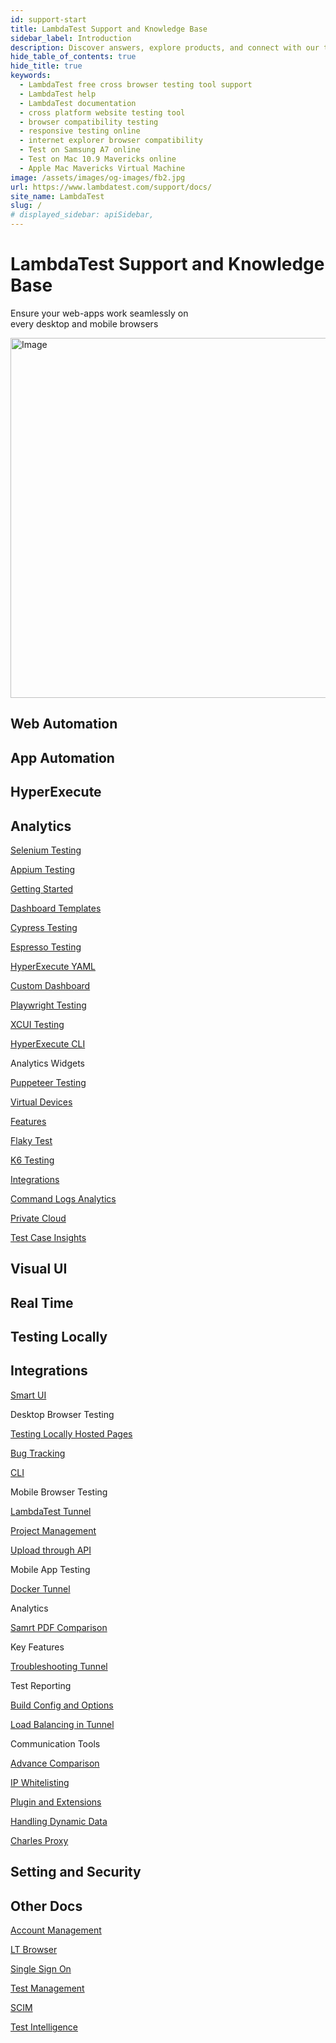 ```yaml
---
id: support-start
title: LambdaTest Support and Knowledge Base
sidebar_label: Introduction
description: Discover answers, explore products, and connect with our team for assistance with the help of LambdaTest Support documentation.
hide_table_of_contents: true
hide_title: true
keywords:
  - LambdaTest free cross browser testing tool support
  - LambdaTest help
  - LambdaTest documentation
  - cross platform website testing tool
  - browser compatibility testing
  - responsive testing online
  - internet explorer browser compatibility
  - Test on Samsung A7 online
  - Test on Mac 10.9 Mavericks online
  - Apple Mac Mavericks Virtual Machine
image: /assets/images/og-images/fb2.jpg
url: https://www.lambdatest.com/support/docs/
site_name: LambdaTest
slug: /
# displayed_sidebar: apiSidebar,
---
```


<script type="application/ld+json"
      dangerouslySetInnerHTML={{ __html: JSON.stringify({
       "@context": "https://schema.org",
        "@type": "BreadcrumbList",
        "itemListElement": [{
          "@type": "ListItem",
          "position": 1,
          "name": "LambdaTest",
          "item": "https://www.lambdatest.com"
        },{
          "@type": "ListItem",
          "position": 2,
          "name": "Documentation",
          "item": "https://www.lambdatest.com/support/docs/"
        }]
      })
    }}
></script>



<div className="Doc_intro_cta">
<div className="Doc_intro_cta_text">
<h1>LambdaTest Support and Knowledge Base</h1>
<p>Ensure your web-apps work seamlessly on <br /> every desktop and mobile browsers</p>
</div>
<div className="Doc_intro_cta_image">
<img  loading="eager" src={require('../assets/images/support/Illustration.png').default} alt="Image" width="701" height="576" className="" role="presentation"/>
</div>
</div>

<div className="primary_main">

<!-- start of first section -->

  <div className="home_main">
      <h2>Web Automation</h2>
      <h2>App Automation</h2> 
      <h2>HyperExecute</h2>
      <h2>Analytics</h2>
  </div>

  <div className="home_inners">
    <a href="/docs/getting-started-with-lambdatest-automation/"><p className="p_home_inners">Selenium Testing</p></a>
    <a href="/docs/getting-started-with-appium-testing/"><p className="p_home_inners">Appium Testing</p></a>
    <a href="/docs/getting-started-with-hyperexecute/"><p className="p_home_inners">Getting Started</p></a>
    <a href="/docs/analytics-dashboard-templates/"><p className="p_home_inners">Dashboard Templates</p></a>
  </div>

  <div className="home_inners">
    <a href="/docs/getting-started-with-cypress-testing/"><p className="p_home_inners">Cypress Testing</p></a>
    <a href="/docs/getting-started-with-espresso-testing/"><p className="p_home_inners">Espresso Testing</p></a>
    <a href="/docs/hyperexecute-yaml-parameters/"><p className="p_home_inners">HyperExecute YAML</p></a>
    <a href="/docs/analytics-create-dashboard/"><p className="p_home_inners">Custom Dashboard</p></a>
  </div>

  <div className="home_inners">
    <a href="/docs/playwright-testing/"><p className="p_home_inners">Playwright Testing</p></a>
    <a href="/docs/getting-started-with-xcuitest/"><p className="p_home_inners">XCUI Testing</p></a>
    <a href="/docs/hyperexecute-cli-run-tests-on-hyperexecute-grid/"><p className="p_home_inners">HyperExecute CLI</p></a>
    <p className="p_home_inners">Analytics Widgets</p>
  </div>

  <div className="home_inners">
    <a href="/docs/puppeteer-testing/"><p className="p_home_inners">Puppeteer Testing</p></a>
    <a href="/docs/app-automation-on-emulators-simulators/"><p className="p_home_inners">Virtual Devices</p></a>
    <a href="/docs/key-features-of-hyperexecute/"><p className="p_home_inners">Features</p></a>
    <a href="/docs/analytics-modules-test-intelligence-flaky-test-analytics/"><p className="p_home_inners">Flaky Test</p></a>
  </div>

  <div className="home_inners">
    <a href="/docs/k6-browser-testing/"><p className="p_home_inners">K6 Testing</p></a>
    <p className="p_home_inners"></p>
    <a href="/docs/integration-with-hyperexecute/"><p className="p_home_inners">Integrations</p></a>
    <a href="/docs/analytics-modules-test-intelligence-command-logs-analytics/"><p className="p_home_inners">Command Logs Analytics</p></a>
  </div>

  <div className="home_inners">
  <p className="p_home_inners"></p>
  <p className="p_home_inners"></p>
  <a href="/docs/hyperexecute-private-cloud-setup/"><p className="p_home_inners">Private Cloud</p></a>
  <a href="/docs/analytics-test-case-insights/"><p className="p_home_inners">Test Case Insights</p></a>
</div>

<!-- end of first section -->

<!-- start of second section -->

  <div className="home_main">
    <h2>Visual UI</h2>
    <h2>Real Time</h2>
    <h2>Testing Locally</h2>
    <h2>Integrations</h2>
  </div>

  <div className="home_inners">
    <a href="/docs/smart-visual-regression-testing/"><p className="p_home_inners">Smart UI</p></a>
    <p className="p_home_inners">Desktop Browser Testing</p>
    <a href="/docs/testing-locally-hosted-pages/"><p className="p_home_inners">Testing Locally Hosted Pages</p></a>
    <a href="/docs/bug-tracking-tools/"><p className="p_home_inners">Bug Tracking</p></a>
  </div>

  <div className="home_inners">
    <a href="/docs/smartui-cli/"><p className="p_home_inners">CLI</p></a>
    <p className="p_home_inners">Mobile Browser Testing</p>
    <a href="/docs/getting-started-with-lambdatest-automation/"><p className="p_home_inners">LambdaTest Tunnel</p></a>
    <a href="/docs/integrations-with-project-management-tools/"><p className="p_home_inners">Project Management</p></a>
  </div>

  <div className="home_inners">
    <a href="/docs/smartui-upload-api-v2/"><p className="p_home_inners">Upload through API</p></a>
    <p className="p_home_inners">Mobile App Testing</p>
    <a href="/docs/docker-tunnel/"><p className="p_home_inners">Docker Tunnel</p></a>
    <p className="p_home_inners">Analytics</p>
  </div>

  <div className="home_inners">
    <a href="/docs/smartui-pdf-comparison/"><p className="p_home_inners">Samrt PDF Comparison</p></a>
    <p className="p_home_inners">Key Features</p>
    <a href="/docs/troubleshooting-lambda-tunnel/"><p className="p_home_inners">Troubleshooting Tunnel</p></a>
    <p className="p_home_inners">Test Reporting</p>
  </div>

  <div className="home_inners">
    <a href="/docs/smart-ui-build-options/"><p className="p_home_inners">Build Config and Options</p></a>
    <p className="p_home_inners"></p>
    <a href="/docs/load-balancing-in-lambda-tunnel/"><p className="p_home_inners">Load Balancing in Tunnel</p></a>
    <p className="p_home_inners">Communication Tools</p>
  </div>

  <div className="home_inners">
    <a href="/docs/test-settings-options/"><p className="p_home_inners">Advance Comparison</p></a>
    <p className="p_home_inners"></p>
    <a href="/docs/dedicated-proxy/"><p className="p_home_inners">IP Whitelisting</p></a>
    <a href="/docs/plugins-and-extensions/"><p className="p_home_inners">Plugin and Extensions</p></a>
  </div>

  <div className="home_inners">
  <a href="/docs/html-dom-smartui-options/"><p className="p_home_inners">Handling Dynamic Data</p></a>
  <p className="p_home_inners"></p>
  <a href="/docs/charles-proxy/"><p className="p_home_inners">Charles Proxy</p></a>
</div>

<!-- end of second section -->

<!-- start of third section -->
  <div className="home_main">
    <h2>Setting and Security</h2>
    <h2>Other Docs</h2>
  </div>

  <div className="home_inners">
    <a href="/docs/account-management/"><p className="p_home_inners">Account Management</p></a>
    <a href="/docs/lt-browser/"><p className="p_home_inners">LT Browser</p></a>
  </div>

  <div className="home_inners">
    <a href="/docs/single-sign-on/"><p className="p_home_inners">Single Sign On</p></a>
    <a href="/docs/test-management/"><p className="p_home_inners">Test Management</p></a>
  </div>

  <div className="home_inners">
  <a href="/docs/scim/"><p className="p_home_inners">SCIM</p></a>
  <a href="/docs/test-intelligence-overview/"><p className="p_home_inners">Test Intelligence</p></a>
</div>

<!-- end of third section -->
</div>

<!-- <div className="support_main">  
  <a href="/docs/getting-started-with-lambdatest-automation/">
    <div className="support_inners">
      <h3>Selenium Testing</h3>
      <p>Learn how to start Selenium Automation Testing across multitude of desktop and mobile browsers.</p>
    </div>
  </a>
  <a href="/docs/getting-started-with-cypress-testing/">
    <div className="support_inners">
      <h3>Cypress Testing</h3>
      <p>Run & analyze Cypress test scripts across 40+ browser versions on cloud.</p>
    </div>
  </a>
  <a href="/docs/playwright-testing/">
    <div className="support_inners">
      <h3>Playwright Testing</h3>
      <p>Conduct online Playwright Testing of your websites across 40+ browser versions.</p>
    </div>
  </a>
  <a href="/docs/puppeteer-testing/">
    <div className="support_inners">
      <h3>Puppeteer Testing</h3>
      <p>Test your Puppeteer scripts online across 40+ browser versions.</p>
    </div>
  </a>
  <a href="/docs/appium-languages-and-frameworks/">
    <div className="support_inners">
      <h3>Appium Testing</h3>
      <p>Test your web and native mobile apps on Appium mobile device cloud of 3000+ real devices.</p>
    </div>
  </a>
  <a href="/docs/getting-started-with-espresso-testing/">
    <div className="support_inners">
      <h3>Espresso Testing</h3>
      <p>Automate your mobile apps on Espresso automation cloud of 3000+ real devices.</p>
    </div>
  </a>
  <a href="/docs/getting-started-with-xcuitest/">
    <div className="support_inners">
      <h3>XCUI Testing</h3>
      <p>Run app test automation of your iOS applications on XCUI automation cloud.</p>
    </div>
  </a>
  <a href="/docs/tas-overview/">
    <div className="support_inners">
      <h3>Test At Scale</h3>
      <p>Explore how to use Test At Scale to expedite your testing, cut job times, and get faster feedback on code commit.</p>
    </div>
  </a>
  <a href="/docs/getting-started-with-hyperexecute/">
    <div className="support_inners">
      <h3>HyperExecute Testing</h3>
      <p>Learn how to leverage smart test orchestration and accelerated End-to-End Selenium test execution with HyperExecute.</p>
    </div>
  </a>
  <a href="/api-doc/">
    <div className="support_inners">
      <h3>API Reference</h3>
      <p>API to scalable Selenium testing infrastructure for agile teams.</p>
    </div>
  </a>  
  <a href="/docs/inside-lambdatest-platform/">
    <div className="support_inners">
      <h3>LambdaTest Platform Basics</h3>
      <p>Basic Features Of LambdaTest Platform.</p>
    </div>
  </a>
  <a href="https://www.lambdatest.com/capabilities-generator/">
    <div className="support_inners">
      <h3>Capability Generator</h3>
      <p>Set of properties used to configure your Selenium tests.</p>
    </div>
  </a>
   <a href="/docs/mark-as-bug-in-automation-testing/">
    <div className="support_inners">
      <h3>Mark As A Bug</h3>
      <p>One click bug logging to bug tracking tools.</p>
    </div>
  </a>
  <a href="/docs/supported-browsers-and-operating-systems-for-the-web-interface/">
  <div className="support_inners">
    <h3>List of Browsers</h3>
    <p>List of all desktop and mobile browsers available at LambdaTest platform</p>
  </div>
  </a>
  <a href="https://www.lambdatest.com/concurrency-calculator/">
    <div className="support_inners">
      <h3>Concurrency Calculator</h3>
      <p>Calculate how many parallel sessions you would require.</p>
    </div>
  </a>
  <a href="/docs/testing-locally-hosted-pages/">
    <div className="support_inners">
      <h3>Test LocalHost</h3>
      <p>Test your locally hosted or privately hosted pages on LambdaTest platform.</p>
    </div>
  </a>
  <a href="/docs/test-logs/">
    <div className="support_inners">
      <h3>Test Logs</h3>
      <p>Check all the tests that you have performed.</p>
    </div>
  </a>
</div>

<div className="support_h2">  

## Live Interactive Testing

</div>


<div className="support_main">
  <a href="/docs/real-time-browser-testing/">
    <div className="support_inners"> 
      <h3>Real Time Testing</h3>
      <p>Troubleshoot problems encountered while performing Real Time test.</p>
    </div>
  </a>
  <a href="/docs/mark-as-bug-in-automation-testing/">
    <div className="support_inners"> 
      <h3>Mark As Bug</h3>
      <p>One click bug logging to bug tracking and project management tool.</p>
    </div>
  </a>
  <a href="/docs/testing-locally-hosted-pages/">
    <div className="support_inners">
      <h3>Test LocalHost</h3>
      <p>Test your locally hosted or privately hosted pages on LambdaTest platform.</p>
    </div>
  </a>
  <a href="https://www.lambdatest.com/list-of-browsers/">
    <div className="support_inners">
      <h3>List of Browsers</h3>
      <p>List of all desktop and mobile browsers available at LambdaTest platform.</p>
    </div>
  </a>
  <a href="/docs/developer-tools/">
    <div className="support_inners">
      <h3>Developer Tools</h3>
      <p>Debug with Native Browser Tools on Desktop and Mobile.</p>
    </div>
  </a>
  <a href="https://www.lambdatest.com/integrations/">
    <div className="support_inners">
      <h3>Integrations</h3>
      <p>Check out how you can integrate LambdaTest with Jira, Asana, Slack, Trello.</p>
    </div>
  </a>
  <a href="/docs/issue-tracker/">
    <div className="support_inners">
      <h3>Issue Tracker</h3>
      <p>Learn how to use Issue tracker step by step.</p>
    </div>
  </a>
  <a href="/docs/test-logs/">
    <div className="support_inners">
      <h3>Test Logs</h3>
      <p>Check all the tests that you have performed.</p>
    </div>
  </a>
</div>

<div className="support_h2">  

## LT Browser

</div>


<div className="support_main">
  <a href="/docs/lt-browser/">
    <div className="support_inners">
      <h3>LT Browser</h3>
      <p>Test Website For Responsiveness Easily.</p>
    </div>
  </a>
</div>

<div className="support_h2">   

## Visual Testing

</div>


<div className="support_main">
  <a href="/docs/automated-screenshot-testing/">
    <div className="support_inners">
      <h3>Automated Screenshot</h3>
      <p>Learn more on how to solve problems in Screenshot testing.</p>
    </div>
  </a>
  <a href="/docs/responsive-testing/">
    <div className="support_inners">
      <h3>Responsive Testing</h3>
      <p>Guide to troubleshoot problems of Responsive test.</p>
    </div>
  </a>
  <a href="/docs/lt-browser/">
    <div className="support_inners">
      <h3>LT Browser</h3>
      <p>Test Website For Responsiveness Easily</p>
    </div>
  </a>
  <a href="/docs/smart-visual-testing/">
    <div className="support_inners">
      <h3>Smart Visual Testing</h3>
      <p>Perform pixel-by-pixel comparison between multiple images.</p>
    </div>
  </a>
  <a href="/docs/mark-as-bug-in-automation-testing/">
    <div className="support_inners">
      <h3>Mark As Bug</h3>
      <p>One click bug logging to bug tracking and project management tool.</p>
    </div>
  </a>
</div>

<div className="support_h2">  

## Integrations

</div>


<div className="support_main">
  <a href="/docs/integrations-with-ci-cd-tools/">
    <div className="support_inners">
      <h3>CI/CD</h3>
      <p>Integrate LambdaTest with your CI/CD pipelines to boost your go-to-market delivery.</p>
    </div>
  </a>
  <a href="/docs/integrations-with-project-management-tools/">
    <div className="support_inners">
      <h3>Project Management</h3>
      <p>Integrate LambdaTest with your favorite project management tools like Jira, Asana, Slack, Trello.</p>
    </div>
  </a>
  <a href="/docs/integrations-with-codeless-automation-tools/">
    <div className="support_inners">
      <h3>Codeless Automation</h3>
      <p>Integrate LambdaTest with your favorite codeless automation tools like Katalon, Selenium IDE, Ranorex.</p>
    </div>
  </a>
  <a href="/docs/integrate-test-reporting-test-management-tools/">
    <div className="support_inners">
      <h3>Test Reporting</h3>
      <p>Integrate LambdaTest with your favorite test reporting tool like TestRail, Zebrunner.</p>
    </div>
  </a>
  <a href="/docs/integrate-test-reporting-test-management-tools/">
    <div className="support_inners">
      <h3>Communication Tools</h3>
      <p>Integrate LambdaTest with your favorite communication tool like Slack, Microsoft, Rocket.chat.</p>
    </div>
  </a>
  <a href="/docs/plugins-and-extensions/">
    <div className="support_inners">
      <h3>Plugin And Extensions</h3>
      <p>Integrate LambdaTest with your favorite plugin and extensions like Chrome Extension, Wordpress Plugin.</p>
    </div>
  </a>
</div>

<div className="support_h2">   

## Plugins

</div>


<div className="support_main">
  <a href="/docs/wordpress-plugin/">
    <div className="support_inners">
      <h3>WordPress Plugin</h3>
      <p>LambdaTest Plugin For WordPress Automated Screenshot Generation</p>
    </div>
  </a>
  <a href="/docs/chrome-extension/">
    <div className="support_inners">
      <h3>Chrome Extension</h3>
      <p>LambdaTest Screenshot Chrome Extension Automated Screenshot Generation</p>
    </div>
  </a>
</div>

<div className="support_h2">   

## List Of Browsers

</div>


<div className="support_main">
  <a href="https://www.lambdatest.com/list-of-browsers/">
    <div className="support_inners">
      <h3>List of Browsers</h3>
      <p>List of all desktop and mobile browsers available at LambdaTest platform.</p>
    </div>
  </a>
</div>

<div className="support_h2">   

## List Of Real Devices

</div>


<div className="support_main">
  <a href="https://www.lambdatest.com/list-of-real-devices">
    <div className="support_inners">
      <h3>List of Real Devices</h3>
      <p>List of all real Android and iOS devices available on LambdaTest platform.</p>
    </div>
  </a>
</div>

<div className="support_h2">   

## Issue Tracker

</div>


<div className="support_main">
  <a href="/docs/issue-tracker/">
    <div className="support_inners">
      <h3>Issue Tracker</h3>
      <p>Learn how to use Issue tracker step by step.</p>
    </div>
  </a>
</div>

<div className="support_h2">   

## Test Logs

</div>


<div className="support_main">
  <a href="/docs/test-logs/">
    <div className="support_inners">
      <h3>Test Logs</h3>
      <p>Check all the tests that you have performed.</p>
    </div>
  </a>
</div>

<div className="support_h2">   

## Developer Tools

</div>


<div className="support_main">
  <a href="/docs/developer-tools/">
    <div className="support_inners">
      <h3>Developer Tools</h3>
      <p>Debug with Native Browser Tools on Desktop and Mobile.</p>
    </div>
  </a>
</div>

<div className="support_h2">   

## Test Localhost or Private Page

</div>


<div className="support_main">
  <a href="/docs/testing-locally-hosted-pages/">
    <div className="support_inners">
      <h3>Test LocalHost</h3>
      <p>Test your locally hosted or privately hosted pages on LambdaTest platform.</p>
    </div>
  </a>
</div>

<nav aria-label="breadcrumbs">
  <ul className="breadcrumbs">
    <li className="breadcrumbs__item">
      <a className="breadcrumbs__link" href="https://www.lambdatest.com">
        Home
      </a>
    </li>
    <li className="breadcrumbs__item">
      <a className="breadcrumbs__link" target="_self" href="https://www.lambdatest.com/support/docs/">
        Documentation
      </a>
    </li>
  </ul>
</nav> -->
